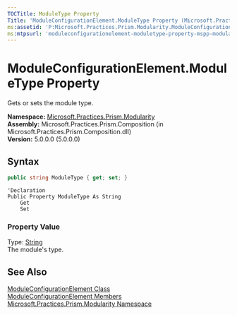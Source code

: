 ```yaml
---
TOCTitle: ModuleType Property
Title: 'ModuleConfigurationElement.ModuleType Property (Microsoft.Practices.Prism.Modularity)'
ms:assetid: 'P:Microsoft.Practices.Prism.Modularity.ModuleConfigurationElement.ModuleType'
ms:mtpsurl: 'moduleconfigurationelement-moduletype-property-mspp-modularity.md'
---
```


# ModuleConfigurationElement.ModuleType Property

Gets or sets the module type.

**Namespace:** [Microsoft.Practices.Prism.Modularity](/patterns-practices/reference/mspp-modularity-namespace)  
**Assembly:** Microsoft.Practices.Prism.Composition (in Microsoft.Practices.Prism.Composition.dll)  
**Version:** 5.0.0.0 (5.0.0.0)

## Syntax

```C#
public string ModuleType { get; set; }
```

```VB
'Declaration
Public Property ModuleType As String
	Get
	Set
```

### Property Value

Type: [String](http://msdn.microsoft.com/en-us/library/s1wwdcbf)  
The module's type.

## See Also

[ModuleConfigurationElement Class](/patterns-practices/reference/moduleconfigurationelement-class-mspp-modularity)  
[ModuleConfigurationElement Members](/patterns-practices/reference/moduleconfigurationelement-members-mspp-modularity)  
[Microsoft.Practices.Prism.Modularity Namespace](/patterns-practices/reference/mspp-modularity-namespace)